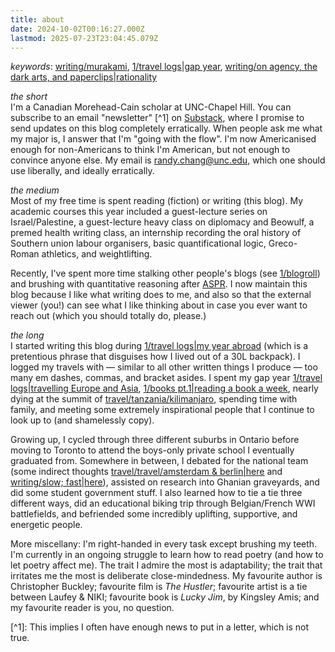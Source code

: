 ```yaml
---
title: about
date: 2024-10-02T00:16:27.000Z
lastmod: 2025-07-23T23:04:45.079Z
---
```

*keywords*: [writing/murakami](/writing/murakami), [1/travel logs|gap year](1/travel%20logs%7Cgap%20year), [writing/on agency, the dark arts, and paperclips|rationality](writing/on%20agency,%20the%20dark%20arts,%20and%20paperclips%7Crationality)

*the short*\
I'm a Canadian Morehead-Cain scholar at UNC-Chapel Hill.  You can subscribe to an email "newsletter" \[^1] on [Substack](https://rxyc.substack.com/), where I promise to send updates on this blog completely erratically. When people ask me what my major is, I answer that I'm "going with the flow". I'm now Americanised enough for non-Americans to think I'm American, but not enough to convince anyone else. My email is randy.chang@unc.edu, which one should use liberally, and ideally erratically.

*the medium*\
Most of my free time is spent reading (fiction) or writing (this blog). My academic courses this year included a guest-lecture series on Israel/Palestine, a guest-lecture heavy class on diplomacy and Beowulf, a premed health writing class, an internship recording the oral history of Southern union labour organisers, basic quantificational logic, Greco-Roman athletics, and weightlifting.

Recently, I've spent more time stalking other people's blogs (see [1/blogroll](/1/blogroll)) and brushing with quantitative reasoning after [ASPR](https://www.aspr.camp/). I now maintain this blog because I like what writing does to me, and also so that the external viewer (you!) can see what I like thinking about in case you ever want to reach out (which you should totally do, please.)

*the long*\
I started writing this blog during [1/travel logs|my year abroad](1/travel%20logs%7Cmy%20year%20abroad) (which is a pretentious phrase that disguises how I lived out of a 30L backpack). I logged my travels with — similar to all other written things I produce — too many em dashes, commas, and bracket asides. I spent my gap year [1/travel logs|travelling Europe and Asia](1/travel%20logs%7Ctravelling%20Europe%20and%20Asia), [1/books pt.1|reading a book a week](1/books%20pt.1%7Creading%20a%20book%20a%20week), nearly dying at the summit of [travel/tanzania/kilimanjaro](/travel/tanzania/kilimanjaro), spending time with family, and meeting some extremely inspirational people that I continue to look up to (and shamelessly copy).

Growing up, I cycled through three different suburbs in Ontario before moving to Toronto to attend the boys-only private school I eventually graduated from. Somewhere in between, I debated for the national team (some indirect thoughts [travel/travel/amsterdam & berlin|here](travel/travel/amsterdam%20&%20berlin%7Chere) and [writing/slow; fast|here](writing/slow;%20fast%7Chere)), assisted on research into Ghanian graveyards, and did some student government stuff. I also learned how to tie a tie three different ways, did an educational biking trip through Belgian/French WWI battlefields, and befriended some incredibly uplifting, supportive, and energetic people.

More miscellany: I'm right-handed in every task except brushing my teeth. I'm currently in an ongoing struggle to learn how to read poetry (and how to let poetry affect me). The trait I admire the most is adaptability; the trait that irritates me the most is deliberate close-mindedness. My favourite author is Christopher Buckley; favourite film is *The Hustler*; favourite artist is a tie between Laufey & NIKI; favourite book is *Lucky Jim*, by Kingsley Amis; and my favourite reader is you, no question.

\[^1]: This implies I often have enough news to put in a letter, which is not true.
